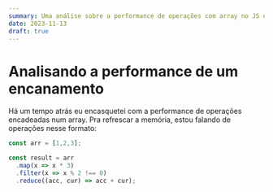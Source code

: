 ```yaml
---
summary: Uma análise sobre a performance de operações com array no JS e como melhorar
date: 2023-11-13
draft: true
---
```


# Analisando a performance de um encanamento

Há um tempo atrás eu encasquetei com a performance de operações encadeadas num array. Pra refrescar a memória, estou falando de operações nesse formato:

```js
const arr = [1,2,3];

const result = arr
  .map(x => x * 3)
  .filter(x => x % 2 !== 0)
  .reduce((acc, cur) => acc + cur);
```